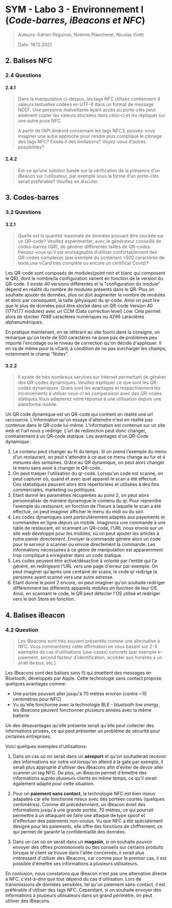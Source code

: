 # SYM - Labo 3 - Environnement I (_Code-barres, iBeacons et NFC_)

> Auteurs: Adrien Peguiron, Noémie Plancherel, Nicolas Viotti
>
> Date: 19.12.2021

## 2. Balises NFC

### 2.4 Questions

#### 2.4.1

> Dans la manipulation ci-dessus, les tags NFC utilisés contiennent 4 valeurs textuelles codées en UTF-8 dans un format de message NDEF. Une personne malveillante ayant accès au porte-clés peut aisément copier les valeurs stockées dans celui-ci et les répliquer sur une autre puce NFC.
>
> A partir de l’API Android concernant les tags NFC3, pouvez-vous imaginer une autre approche pour rendre plus compliqué le clonage des tags NFC? Existe-il des limitations? Voyez-vous d’autres possibilités?

#### 2.4.2

> Est-ce qu’une solution basée sur la vérification de la présence d’un iBeacon sur l’utilisateur, par exemple sous la forme d’un porte-clés serait préférable? Veuillez en discuter.

## 3. Codes-barres

### 3.2 Questions

#### 3.2.1

> Quelle est la quantité maximale de données pouvant être stockée sur un QR-code? Veuillez expérimenter, avec le générateur conseillé de codes-barres (QR), de générer différentes tailles de QR-codes. Pensez-vous qu’il est envisageable d’utiliser confortablement des QR-codes complexes  (par  exemple  du  contenant  >500  caractères  de  texte,une  vCard très complète ou encore un certificat Covid)?

Les QR-code sont composés de modules(point noir et blanc qui composent le QR), dont le nombre/la configuration varient en fonction de la version du QR-code. Il existe 40 versions différentes et la "configuration du module" dépend en réalité du nombre de modules présents dans le QR. Plus on souhaite ajouter de données, plus on doit augmenter le nombre de modules et donc par conséquent, la taille (physique) du qr-code.
Ainsi on peut lire que le plus de données peut être stocké dans un QR-code Version 40 (177x177 modules) avec un CCM (Data correction level) Low. Cela permet alors de stocker 7089 caractères numériques ou 4296 caractères alphanumériques.

En pratique maintenant, en se référant au site fourni dans la consigne, on remarque qu'un texte de 500 caractères ne pose pas de problèmes peu importe l'encodage ou le niveau de correction qu'on décide d'appliquer.
Il en va de même pour la vCard, à condition de ne pas surcharger les champs, notamment le champ "Notes".


#### 3.2.2

> Il existe de très nombreux services sur Internet permettant de générer des QR-codes dynamiques. Veuillez expliquer ce que sont les QR-codes dynamiques. Quels sont les avantages et  respectivement  les inconvénients à utiliser ceux-ci en comparaison avec des QR-codes statiques.Vous adapterez votre réponse à une utilisation depuis une plateforme mobile.

Un QR code dynamique est un QR-code qui contient en réalité une url raccourcie. L'information qu'on essaye d'atteindre n'est en réalité pas contenue dans le QR-code lui-même. L'information est contenue sur un site web et l'url nous y redirige. L'url de redirection peut donc changer, contrairement à un QR-code statique.
Les avantages d'un QR-Code dynamique :
1. Le contenu peut changer au fil du temps. Si on prend l'exemple du menu d'un restaurant, on peut s'attendre à ce que ce menu change au fur et à mesures des semaines. Grâce au QR dynamique, on peut alors changer le menu sans avoir à changer le QR-code.
2. On peut traquer l'utilisation du qr-code. Lorsqu'un code est scanné, on peut capturer où, quand et avec quel appareil le scan a été effectué. Ces statistiques peuvent alors être répertoriées et utilisées à des fins commerciales, marketing ou politiques.
3. Etant donné les paramètres récupérées au point 2, on peut alors personnaliser de manière dynamique le contenu du qr. Pour reprendre l'exemple du restaurant, en fonction de l'heure à laquelle le scan a été effectué, on peut imaginer afficher le menu du midi ou du soir.
4. Les codes dynamiques sont particulièrement adaptés aux payements et commandes en ligne depuis un mobile. Imaginons une commande à une table de restaurant, en scannant un QR-code, l'URL nous envoie sur un site web développé pour les mobiles, où on peut ajouter les articles à notre panier directement. Envoyer la commande génère alors un code pour le serveur à scanner ou envoie directement la commande. Les informations nécessaires à ce genre de manipulation est apparemment trop compliqué à enregistrer dans un code statique.
5. Les codes peuvent être activé/désactivé à volonté par l'entité qui l'a généré, en redirigeant l'URL vers une page d'erreur par exemple. On peut imaginer qu'après une centaine de scans, le code qr redirige la personne ayant scanné vers une autre adresse.
6. Etant donné le point 2 encore, on peut imaginer qu'on souhaite rediriger différemment les différents appareils mobiles en fonction de leur OS. Ainsi, en scannant le code, le QR peut détecter l'OS utilisé et rediriger vers le bon Store en fonction.

## 4. Balises iBeacon

### 4.2 Question

> Les iBeacons sont très souvent présentés comme une alternative à NFC. Vous commenterez cette affirmation en vous basant sur 2-3 exemples de cas d’utilisations (use-cases) concrets (par exemple e-paiement, second facteur d’identification, accéder aux horaires à un arrêt de bus, etc.)

Les iBeacons sont des balises sans fil qui émettent des messages en Bluetooth, développés par Apple. Cette technologie sans contact propose quelques avantages comme:

- Une portée pouvant aller jusqu'à 70 mètres environ (contre ~10 centimètres pour NFC)
- Vu qu'elle fonctionne avec la technologie BLE - _bluetooth low energy_, les iBeacons peuvent fonctionner plusieurs années avec la même batterie

Un des désavantages qu'elle présente serait qu'elle peut collecter des informations privées, ce qui peut présenter un problème de sécurité pour certaines entreprises.

Voici quelques exemples d'utilisations:

1. Dans un cas où on serait dans un **aéroport** et qu'on souhaiterait recevoir des informations sur notre vol lorsqu'on attend à la gate par exemple, il serait plus approprié d'utiliser des iBeacons afin d'éviter de devoir aller scanner un tag NFC. De plus, un iBeacon permet d'émettre des informations auprès plusieurs clients en même temps, ce qu'il serait également adapté pour cette situation.

2. Pour un **paiement sans contact**, la technologie NFC est bien mieux adapatée car elle fonctionne mieux avec des portées courtes (quelques centimètres). Comme dit précédemment, un iBeacon émet des informations jusqu'à une grande portée, 70 mètres, ce qui pourrait permettre à un attaquant de faire une attaque de type spoof et d'effectuer des paiements non-voulus. Vu que NFC a été spécialement designé pour les paiements, elle offre des fonctions de chiffrement, ce qui permet de garantir la confidentialité des données.

3. Dans un cas où on serait dans un **magasin**, si on souhaite pouvoir envoyer des offres promotionnels ou des conseils sur certains produits lorsque le client se trouve dans l'allée concernée, il serait plus intéressant d'utiliser des iBeacons, car comme pour le premier cas, il est possible d'émettre ses informations à plusieurs utilisateurs.

En conlusion, nous constatons que iBeacon n'est pas une alternative directe à NFC, c'est-à-dire que tout dépend du cas d'utilisation. Lors de transmissions de données sensibles, tel qu'un paiement sans-contact, il est préférable d'utiliser des tags NFC. Cependant, si on souhaite envoyer des informations à plusieurs utilisateurs dans un grand périmètre, on peut utiliser des iBeacons.

